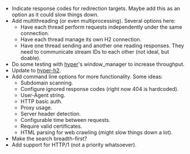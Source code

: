 * Indicate response codes for redirection targets. Maybe add this as an option as it could slow things down.
* Add multithreading (or even multiprocessing). Several options here:
	- Have each thread perform requests independently under the same connection.
	- Have each thread manage its own H2 connection.
	- Have one thread sending and another one reading responses. They need to communicate stream IDs to each other (not ideal, but doable).
* Do some testing with [hyper](https://github.com/Lukasa/hyper)'s window_manager to increase throughput.
* Update to [hyper-h2](https://github.com/python-hyper/hyper-h2).
* Add command line options for more functionality. Some ideas:
	- Subdomain scanning.
	- Configure ignored response codes (right now 404 is hardcoded).
	- User-Agent string.
	- HTTP basic auth.
	- Proxy usage.
	- Server header detection.
	- Configurable time between requests.
	- Require valid certificates.
	- HTML parsing for web crawling (might slow things down a lot).
* Make the search breadth-first?
* Add support for HTTP/1 (not a priority whatsoever).
